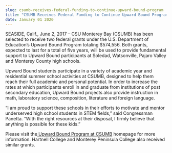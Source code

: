 ```yaml
---
slug: csumb-receives-federal-funding-to-continue-upward-bound-program
title: "CSUMB Receives Federal Funding to Continue Upward Bound Program"
date: January 01 2020
---
```


 
<p>
  SEASIDE, Calif., June 2, 2017 – CSU Monterey Bay (CSUMB) has been selected to
  receive two federal grants under the U.S. Department of Education’s Upward
  Bound Program totaling $574,556. Both grants, expected to last for a total of
  five years, will be used to provide fundamental support to Upward Bound
  participants at Soledad, Watsonville, Pajaro Valley and Monterey County high
  schools.
</p>
<p>
  Upward Bound students participate in a variety of academic year and
  residential summer school activities at CSUMB, designed to help them reach
  their full academic and personal potential. In order to increase the rates at
  which participants enroll in and graduate from institutions of post secondary
  education, Upward Bound projects also provide instruction in math, laboratory
  science, composition, literature and foreign language.
</p>
<p>
  “I am proud to support these schools in their efforts to motivate and mentor
  underserved high school students in STEM fields,” said Congressman Panetta.
  “With the right resources at their disposal, I firmly believe that anything is
  possible for these kids.”
</p>
<p>
  Please visit the<a href="https://csumb.edu/upwardbound">
    Upward Bound Program at CSUMB</a
  >
  homepage for more information. Hartnell College and Monterey Peninsula College
  also received similar grants.
</p>
 
